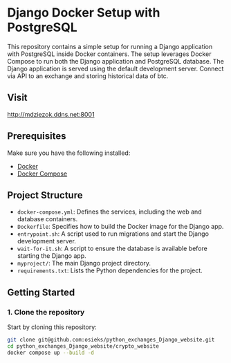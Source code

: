 # Django Docker Setup with PostgreSQL

This repository contains a simple setup for running a Django application with PostgreSQL inside Docker containers. The setup leverages Docker Compose to run both the Django application and PostgreSQL database. The Django application is served using the default development server. Connect via API to an exchange and storing historical data of btc.

## Visit
http://mdziezok.ddns.net:8001

## Prerequisites

Make sure you have the following installed:

- [Docker](https://www.docker.com/get-started)
- [Docker Compose](https://docs.docker.com/compose/install/)

## Project Structure

- `docker-compose.yml`: Defines the services, including the web and database containers.
- `Dockerfile`: Specifies how to build the Docker image for the Django app.
- `entrypoint.sh`: A script used to run migrations and start the Django development server.
- `wait-for-it.sh`: A script to ensure the database is available before starting the Django app.
- `myproject/`: The main Django project directory.
- `requirements.txt`: Lists the Python dependencies for the project.

## Getting Started

### 1. Clone the repository

Start by cloning this repository:

```bash
git clone git@github.com:osieks/python_exchanges_Django_website.git
cd python_exchanges_Django_website/crypto_website 
docker compose up --build -d
